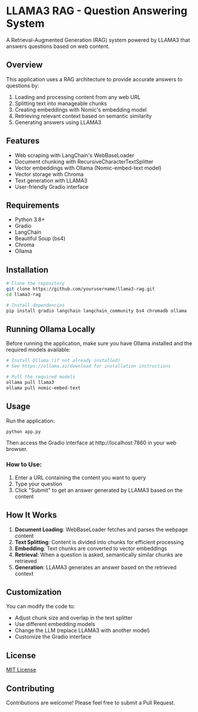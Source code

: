 # LLAMA3 RAG - Question Answering System

A Retrieval-Augmented Generation (RAG) system powered by LLAMA3 that answers questions based on web content.

## Overview

This application uses a RAG architecture to provide accurate answers to questions by:
1. Loading and processing content from any web URL
2. Splitting text into manageable chunks
3. Creating embeddings with Nomic's embedding model
4. Retrieving relevant context based on semantic similarity
5. Generating answers using LLAMA3

## Features

- Web scraping with LangChain's WebBaseLoader
- Document chunking with RecursiveCharacterTextSplitter
- Vector embeddings with Ollama (Nomic-embed-text model)
- Vector storage with Chroma
- Text generation with LLAMA3
- User-friendly Gradio interface

## Requirements

- Python 3.8+
- Gradio
- LangChain
- Beautiful Soup (bs4)
- Chroma
- Ollama

## Installation

```bash
# Clone the repository
git clone https://github.com/yourusername/llama3-rag.git
cd llama3-rag

# Install dependencies
pip install gradio langchain langchain_community bs4 chromadb ollama
```

## Running Ollama Locally

Before running the application, make sure you have Ollama installed and the required models available:

```bash
# Install Ollama (if not already installed)
# See https://ollama.ai/download for installation instructions

# Pull the required models
ollama pull llama3
ollama pull nomic-embed-text
```

## Usage

Run the application:

```bash
python app.py
```

Then access the Gradio interface at http://localhost:7860 in your web browser.

### How to Use:

1. Enter a URL containing the content you want to query
2. Type your question
3. Click "Submit" to get an answer generated by LLAMA3 based on the content

## How It Works

1. **Document Loading**: WebBaseLoader fetches and parses the webpage content
2. **Text Splitting**: Content is divided into chunks for efficient processing
3. **Embedding**: Text chunks are converted to vector embeddings
4. **Retrieval**: When a question is asked, semantically similar chunks are retrieved
5. **Generation**: LLAMA3 generates an answer based on the retrieved context

## Customization

You can modify the code to:
- Adjust chunk size and overlap in the text splitter
- Use different embedding models
- Change the LLM (replace LLAMA3 with another model)
- Customize the Gradio interface

## License

[MIT License](LICENSE)

## Contributing

Contributions are welcome! Please feel free to submit a Pull Request.

